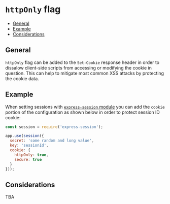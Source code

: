 # `httpOnly` flag

- [General](#general)
- [Example](#example)
- [Considerations](#considerations)

## General
`httpOnly` flag can be added to the `Set-Cookie` response header in order to dissalow client-side scripts from accessing or modifying the cookie in question. This can help to mitigate most common XSS attacks by protecting the cookie data.

## Example
When setting sessions with [`express-session` module](https://www.npmjs.com/package/express-session) you can add the `cookie` portion of the configuration as shown below in order to protect session ID cookie:
```js
const session = require('express-session');

app.use(session({
  secret: 'some random and long value',
  key: 'sessionId',
  cookie: {
    httpOnly: true,
    secure: true
  }
}));
```

## Considerations
TBA
